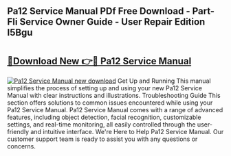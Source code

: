 ## Pa12 Service Manual PDf Free Download - Part-FIi Service Owner Guide - User Repair Edition I5Bgu

# <h2><a href="http://bc60639.oget.top/?id=Pa12+Service+Manual">🔗Download New 👉🔴 Pa12 Service Manual</a></h2>

[![Pa12 Service Manual new download](https://i.imgur.com/5g1atiW.png)](http://bc60639.oget.top/?id=Pa12+Service+Manual)
Get Up and Running This manual simplifies the process of setting up and using your new Pa12 Service Manual with clear instructions and illustrations. Troubleshooting Guide This section offers solutions to common issues encountered while using your Pa12 Service Manual. Pa12 Service Manual comes with a range of advanced features, including object detection, facial recognition, customizable settings, and real-time monitoring, all easily controlled through the user-friendly and intuitive interface. We're Here to Help Pa12 Service Manual. Our customer support team is ready to assist you with any questions or concerns.
